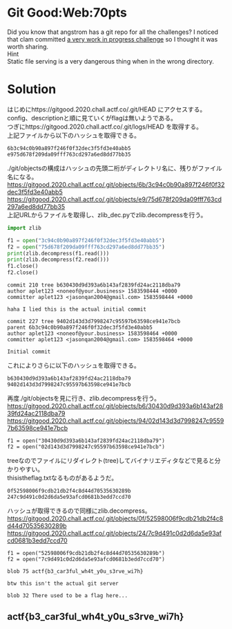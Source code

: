 # Git Good:Web:70pts
Did you know that angstrom has a git repo for all the challenges? I noticed that clam committed [a very work in progress challenge](https://gitgood.2020.chall.actf.co/) so I thought it was worth sharing.  
Hint  
Static file serving is a very dangerous thing when in the wrong directory.  

# Solution
はじめにhttps://gitgood.2020.chall.actf.co/.git/HEAD にアクセスする。  
config、descriptionと順に見ていくがflagは無いようである。  
つぎにhttps://gitgood.2020.chall.actf.co/.git/logs/HEAD を取得する。  
上記ファイルから以下のハッシュを取得できる。  
```text
6b3c94c0b90a897f246f0f32dec3f5fd3e40abb5
e975d678f209da09fff763cd297a6ed8dd77bb35
```
./git/objectsの構成はハッシュの先頭二桁がディレクトリ名に、残りがファイル名になる。  
https://gitgood.2020.chall.actf.co/.git/objects/6b/3c94c0b90a897f246f0f32dec3f5fd3e40abb5  
https://gitgood.2020.chall.actf.co/.git/objects/e9/75d678f209da09fff763cd297a6ed8dd77bb35  
上記URLからファイルを取得し、zlib_dec.pyでzlib.decompressを行う。  
```python:zlib_dec.py
import zlib

f1 = open("3c94c0b90a897f246f0f32dec3f5fd3e40abb5")
f2 = open("75d678f209da09fff763cd297a6ed8dd77bb35")
print(zlib.decompress(f1.read()))
print(zlib.decompress(f2.read()))
f1.close()
f2.close()
```
```text:出力1
commit 210 tree b630430d9d393a6b143af2839fd24ac2118dba79
author aplet123 <noneof@your.business> 1583598444 +0000
committer aplet123 <jasonqan2004@gmail.com> 1583598444 +0000

haha I lied this is the actual initial commit

commit 227 tree 9402d143d3d7998247c95597b63598ce941e7bcb
parent 6b3c94c0b90a897f246f0f32dec3f5fd3e40abb5
author aplet123 <noneof@your.business> 1583598464 +0000
committer aplet123 <jasonqan2004@gmail.com> 1583598464 +0000

Initial commit

```
これによりさらに以下のハッシュを取得できる。  
```text
b630430d9d393a6b143af2839fd24ac2118dba79
9402d143d3d7998247c95597b63598ce941e7bcb
```
再度./git/objectsを見に行き、zlib.decompressを行う。  
https://gitgood.2020.chall.actf.co/.git/objects/b6/30430d9d393a6b143af2839fd24ac2118dba79  
https://gitgood.2020.chall.actf.co/.git/objects/94/02d143d3d7998247c95597b63598ce941e7bcb  
```python:zlib_dec.py(差分1)
f1 = open("30430d9d393a6b143af2839fd24ac2118dba79")
f2 = open("02d143d3d7998247c95597b63598ce941e7bcb")
```
treeなのでファイルにリダイレクト(tree)してバイナリエディタなどで見ると分かりやすい。  
thisistheflag.txtなるものがあるようだ。  
```text
0f52598006f9cdb21db2f4c8d44d70535630289b
247c9d491c0d2d6da5e93afcd0681b3edd7ccd70
```
ハッシュが取得できるので同様にzlib.decompress。  
https://gitgood.2020.chall.actf.co/.git/objects/0f/52598006f9cdb21db2f4c8d44d70535630289b  
https://gitgood.2020.chall.actf.co/.git/objects/24/7c9d491c0d2d6da5e93afcd0681b3edd7ccd70  
```python:zlib_dec.py(差分2)
f1 = open("52598006f9cdb21db2f4c8d44d70535630289b")
f2 = open("7c9d491c0d2d6da5e93afcd0681b3edd7ccd70")
```
```text:出力2
blob 75 actf{b3_car3ful_wh4t_y0u_s3rve_wi7h}

btw this isn't the actual git server

blob 32 There used to be a flag here...

```

## actf{b3_car3ful_wh4t_y0u_s3rve_wi7h}